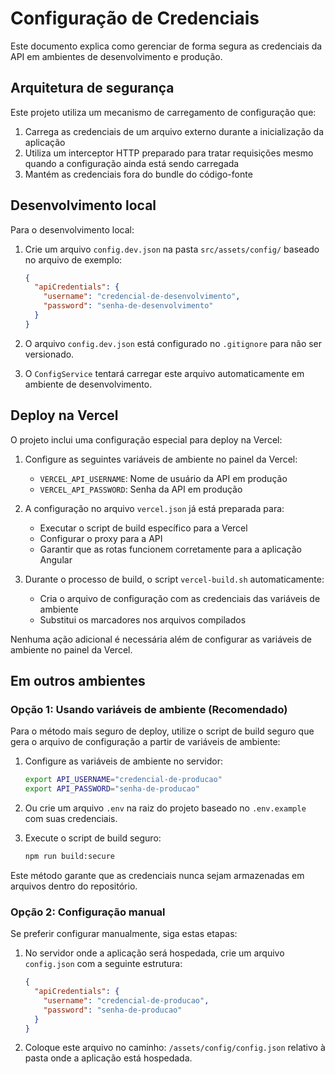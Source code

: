 # Configuração de Credenciais

Este documento explica como gerenciar de forma segura as credenciais da API em ambientes de desenvolvimento e produção.

## Arquitetura de segurança

Este projeto utiliza um mecanismo de carregamento de configuração que:

1. Carrega as credenciais de um arquivo externo durante a inicialização da aplicação
2. Utiliza um interceptor HTTP preparado para tratar requisições mesmo quando a configuração ainda está sendo carregada
3. Mantém as credenciais fora do bundle do código-fonte

## Desenvolvimento local

Para o desenvolvimento local:

1. Crie um arquivo `config.dev.json` na pasta `src/assets/config/` baseado no arquivo de exemplo:

   ```json
   {
     "apiCredentials": {
       "username": "credencial-de-desenvolvimento",
       "password": "senha-de-desenvolvimento"
     }
   }
   ```

2. O arquivo `config.dev.json` está configurado no `.gitignore` para não ser versionado.

3. O `ConfigService` tentará carregar este arquivo automaticamente em ambiente de desenvolvimento.

## Deploy na Vercel

O projeto inclui uma configuração especial para deploy na Vercel:

1. Configure as seguintes variáveis de ambiente no painel da Vercel:

   - `VERCEL_API_USERNAME`: Nome de usuário da API em produção
   - `VERCEL_API_PASSWORD`: Senha da API em produção

2. A configuração no arquivo `vercel.json` já está preparada para:

   - Executar o script de build específico para a Vercel
   - Configurar o proxy para a API
   - Garantir que as rotas funcionem corretamente para a aplicação Angular

3. Durante o processo de build, o script `vercel-build.sh` automaticamente:
   - Cria o arquivo de configuração com as credenciais das variáveis de ambiente
   - Substitui os marcadores nos arquivos compilados

Nenhuma ação adicional é necessária além de configurar as variáveis de ambiente no painel da Vercel.

## Em outros ambientes

### Opção 1: Usando variáveis de ambiente (Recomendado)

Para o método mais seguro de deploy, utilize o script de build seguro que gera o arquivo de configuração a partir de variáveis de ambiente:

1. Configure as variáveis de ambiente no servidor:

   ```bash
   export API_USERNAME="credencial-de-producao"
   export API_PASSWORD="senha-de-producao"
   ```

2. Ou crie um arquivo `.env` na raiz do projeto baseado no `.env.example` com suas credenciais.

3. Execute o script de build seguro:
   ```bash
   npm run build:secure
   ```

Este método garante que as credenciais nunca sejam armazenadas em arquivos dentro do repositório.

### Opção 2: Configuração manual

Se preferir configurar manualmente, siga estas etapas:

1. No servidor onde a aplicação será hospedada, crie um arquivo `config.json` com a seguinte estrutura:

   ```json
   {
     "apiCredentials": {
       "username": "credencial-de-producao",
       "password": "senha-de-producao"
     }
   }
   ```

2. Coloque este arquivo no caminho: `/assets/config/config.json` relativo à pasta onde a aplicação está hospedada.
